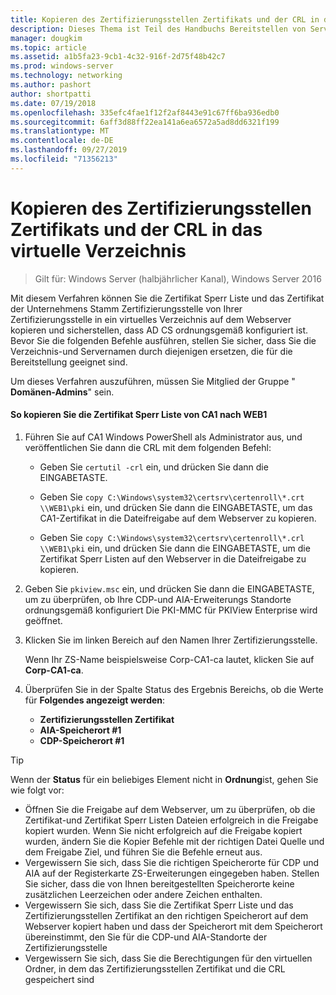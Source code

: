 ```yaml
---
title: Kopieren des Zertifizierungsstellen Zertifikats und der CRL in das virtuelle Verzeichnis
description: Dieses Thema ist Teil des Handbuchs Bereitstellen von Server Zertifikaten für drahtlose und drahtlose 802.1 x-bereit Stellungen.
manager: dougkim
ms.topic: article
ms.assetid: a1b5fa23-9cb1-4c32-916f-2d75f48b42c7
ms.prod: windows-server
ms.technology: networking
ms.author: pashort
author: shortpatti
ms.date: 07/19/2018
ms.openlocfilehash: 335efc4fae1f12f2af8443e91c67ff6ba936edb0
ms.sourcegitcommit: 6aff3d88ff22ea141a6ea6572a5ad8dd6321f199
ms.translationtype: MT
ms.contentlocale: de-DE
ms.lasthandoff: 09/27/2019
ms.locfileid: "71356213"
---
```

# <a name="copy-the-ca-certificate-and-crl-to-the-virtual-directory"></a>Kopieren des Zertifizierungsstellen Zertifikats und der CRL in das virtuelle Verzeichnis

>Gilt für: Windows Server (halbjährlicher Kanal), Windows Server 2016

Mit diesem Verfahren können Sie die Zertifikat Sperr Liste und das Zertifikat der Unternehmens Stamm Zertifizierungsstelle von Ihrer Zertifizierungsstelle in ein virtuelles Verzeichnis auf dem Webserver kopieren und sicherstellen, dass AD CS ordnungsgemäß konfiguriert ist. Bevor Sie die folgenden Befehle ausführen, stellen Sie sicher, dass Sie die Verzeichnis-und Servernamen durch diejenigen ersetzen, die für die Bereitstellung geeignet sind.  
  
Um dieses Verfahren auszuführen, müssen Sie Mitglied der Gruppe " **Domänen-Admins**" sein.  
  
#### <a name="to-copy-the-certificate-revocation-list-from-ca1-to-web1"></a>So kopieren Sie die Zertifikat Sperr Liste von CA1 nach WEB1  
  
1.  Führen Sie auf CA1 Windows PowerShell als Administrator aus, und veröffentlichen Sie dann die CRL mit dem folgenden Befehl:  
  
    - Geben Sie `certutil -crl` ein, und drücken Sie dann die EINGABETASTE.  

    - Geben Sie `copy C:\Windows\system32\certsrv\certenroll\*.crt \\WEB1\pki` ein, und drücken Sie dann die EINGABETASTE, um das CA1-Zertifikat in die Dateifreigabe auf dem Webserver zu kopieren.  
    
    - Geben Sie `copy C:\Windows\system32\certsrv\certenroll\*.crl \\WEB1\pki` ein, und drücken Sie dann die EINGABETASTE, um die Zertifikat Sperr Listen auf den Webserver in die Dateifreigabe zu kopieren.  
  
2.  Geben Sie `pkiview.msc` ein, und drücken Sie dann die EINGABETASTE, um zu überprüfen, ob Ihre CDP-und AIA-Erweiterungs Standorte ordnungsgemäß konfiguriert Die PKI-MMC für PKIView Enterprise wird geöffnet.  
  
3.  Klicken Sie im linken Bereich auf den Namen Ihrer Zertifizierungsstelle.<p>Wenn Ihr ZS-Name beispielsweise Corp-CA1-ca lautet, klicken Sie auf **Corp-CA1-ca**. 

4. Überprüfen Sie in der Spalte Status des Ergebnis Bereichs, ob die Werte für **Folgendes angezeigt werden**:

    - **Zertifizierungsstellen Zertifikat**
    - **AIA-Speicherort #1**
    - **CDP-Speicherort #1**   
  
  
> [!TIP]  
> Wenn der **Status** für ein beliebiges Element nicht in **Ordnung**ist, gehen Sie wie folgt vor:  
> -   Öffnen Sie die Freigabe auf dem Webserver, um zu überprüfen, ob die Zertifikat-und Zertifikat Sperr Listen Dateien erfolgreich in die Freigabe kopiert wurden. Wenn Sie nicht erfolgreich auf die Freigabe kopiert wurden, ändern Sie die Kopier Befehle mit der richtigen Datei Quelle und dem Freigabe Ziel, und führen Sie die Befehle erneut aus.  
> -   Vergewissern Sie sich, dass Sie die richtigen Speicherorte für CDP und AIA auf der Registerkarte ZS-Erweiterungen eingegeben haben. Stellen Sie sicher, dass die von Ihnen bereitgestellten Speicherorte keine zusätzlichen Leerzeichen oder andere Zeichen enthalten.  
> -   Vergewissern Sie sich, dass Sie die Zertifikat Sperr Liste und das Zertifizierungsstellen Zertifikat an den richtigen Speicherort auf dem Webserver kopiert haben und dass der Speicherort mit dem Speicherort übereinstimmt, den Sie für die CDP-und AIA-Standorte der Zertifizierungsstelle  
> -   Vergewissern Sie sich, dass Sie die Berechtigungen für den virtuellen Ordner, in dem das Zertifizierungsstellen Zertifikat und die CRL gespeichert sind  
  


